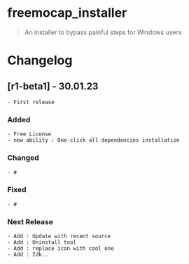 # freemocap_installer

>An installer to bypass painful steps for Windows users<br/>

# Changelog
## [r1-beta1] - 30.01.23 
    - First release

### Added
    - Free License
    - new ability : One-click all dependencies installation
### Changed
    - #
### Fixed
    - #
### Next Release
    - Add : Update with recent source
    - Add : Uninstall tool
    - Add : replace icon with cool one
    - Add : Idk..
